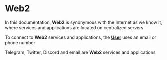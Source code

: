 # Web2

In this documentation, **Web2** is synonymous with the Internet as we know it, where services and applications are located on centralized servers&#x20;

To connect to **Web2** services and applications, the [**User**](user.md) uses an email or phone number&#x20;

Telegram, Twitter, Discord and email are **Web2** services and applications
